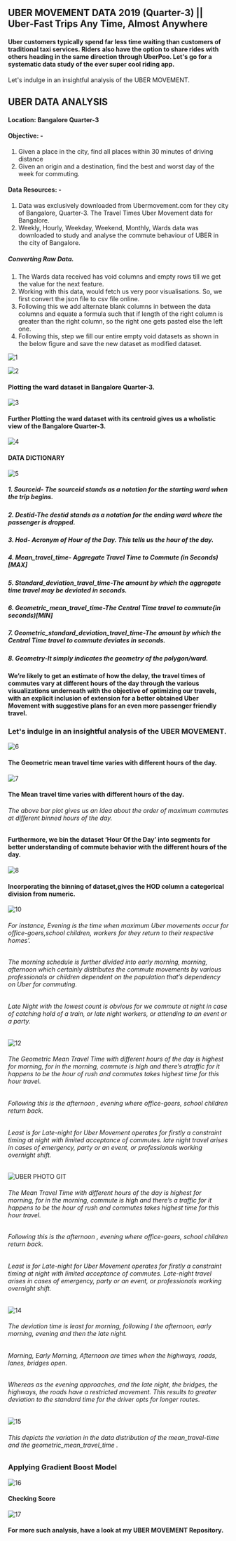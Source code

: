 ## UBER MOVEMENT DATA 2019 (Quarter-3) ||  Uber-Fast Trips Any Time, Almost Anywhere
#### Uber customers typically spend far less time waiting than customers of traditional taxi services. Riders also have the option to share rides with others heading in the same direction through UberPoo. Let's go for a systematic data study of the ever super cool riding app. 




Let's indulge in an insightful analysis of the UBER MOVEMENT.


##                    UBER DATA ANALYSIS

#### Location: Bangalore Quarter-3

#### Objective: -
 1.	Given a place in the city, find all places within 30 minutes of driving distance
 2.	Given an origin and a destination, find the best and worst day of the week for commuting.

#### Data Resources: -
 1.	Data was exclusively downloaded from Ubermovement.com for they city of Bangalore, Quarter-3. The Travel Times Uber Movement data for Bangalore. 
 2.	Weekly, Hourly, Weekday, Weekend, Monthly, Wards data was downloaded to study and analyse the commute behaviour of UBER in the city of Bangalore. 


##### Converting Raw Data. 
1.	The Wards data received has void columns and empty rows till we get the value for the next feature. 
2.	Working with this data, would fetch us very poor visualisations. So, we first convert the json file to csv file online. 
3.	Following this we add alternate blank columns in between the data columns and equate a formula such that if length of the right column is greater than the right column, so the right one gets pasted else the left one. 
4.	Following this, step we fill our entire empty void datasets as shown in the below figure and save the new dataset as modified dataset. 


![1](https://user-images.githubusercontent.com/67545412/89106929-e867b300-d44a-11ea-8016-7325d6d71018.jpg)


![2](https://user-images.githubusercontent.com/67545412/89106930-eaca0d00-d44a-11ea-980e-1ec1e2db51c8.jpg)


#### Plotting the ward dataset in Bangalore Quarter-3. 

![3](https://user-images.githubusercontent.com/67545412/89106931-ebfb3a00-d44a-11ea-881d-2a02201ae748.jpg)



#### Further Plotting the ward dataset with its centroid gives us a wholistic view of the Bangalore Quarter-3.
![4](https://user-images.githubusercontent.com/67545412/89106932-ebfb3a00-d44a-11ea-8ee2-78d0f99b5591.jpg)





#### DATA DICTIONARY

![5](https://user-images.githubusercontent.com/67545412/89106933-ec93d080-d44a-11ea-9fc0-bd342f17c247.jpg)


##### 1.	Sourceid- The sourceid stands as a notation for the starting ward when the trip begins. 
##### 2.	Destid-The destid stands as a notation for the ending ward where the passenger is dropped. 
##### 3.	Hod- Acronym of Hour of the Day. This tells us the hour of the day.  
##### 4.	Mean_travel_time- Aggregate Travel Time to Commute (in Seconds)[MAX]
##### 5.	Standard_deviation_travel_time-The amount by which the aggregate time travel may be deviated in seconds. 
##### 6.	Geometric_mean_travel_time-The Central Time travel to commute{in seconds)[MIN]
##### 7.	Geometric_standard_deviation_travel_time-The amount by which the Central Time travel to commute deviates in seconds. 
##### 8.	Geometry-It simply indicates the geometry of the polygon/ward. 



#### We’re likely to get an estimate of how the delay, the travel times of commutes vary at different hours of the day through the various visualizations underneath with the objective of optimizing our travels, with an explicit inclusion of extension for a better obtained Uber Movement with suggestive plans for an even more passenger friendly travel. 



### Let's indulge in an insightful analysis of the UBER MOVEMENT. 

![6](https://user-images.githubusercontent.com/67545412/89106934-ef8ec100-d44a-11ea-9d6f-f964dfa7d0b3.jpg)


#### The Geometric mean travel time varies with different hours of the day. 

![7](https://user-images.githubusercontent.com/67545412/89106935-f0275780-d44a-11ea-9903-88a15babca1f.jpg)


#### The Mean travel time varies with different hours of the day. 

###### The above bar plot gives us an idea about the order of maximum commutes at different binned hours of the day.


#### Furthermore, we bin the dataset ‘Hour Of the Day’ into segments for better understanding of commute behavior with the different hours of the day. 

![8](https://user-images.githubusercontent.com/67545412/89106936-f0bfee00-d44a-11ea-9547-474aebe63f3a.jpg)




#### Incorporating the binning of dataset,gives the HOD column a categorical division from numeric. 

![10](https://user-images.githubusercontent.com/67545412/89106937-f1588480-d44a-11ea-9110-8066c1610232.jpg)




###### For instance, Evening is the time when maximum Uber movements occur for office-goers,school children, workers for they  return to their respective homes’.
###### The morning schedule is further divided into early morning, morning, afternoon which certainly distributes the commute movements by various professionals or children dependent on the population that’s dependency on Uber for commuting. 
###### Late Night with the lowest count is obvious for we commute at night in case of catching hold of a train, or late night workers, or attending to an event or a party. 


![12](https://user-images.githubusercontent.com/67545412/89106939-f1f11b00-d44a-11ea-8a5a-fdecaccf79c6.jpg)


###### The Geometric Mean Travel Time with different hours of the day is highest for morning, for in the morning, commute is high and there’s atraffic for it happens to be the hour of rush and commutes takes highest time for this hour travel. 
###### Following this is the afternoon , evening where office-goers, school children return back. 
###### Least is for Late-night for Uber Movement operates for firstly a constraint timing at night with limited acceptance of commutes. late night travel arises in cases of emergency, party or an event, or professionals working overnight shift. 


![UBER PHOTO GIT](https://user-images.githubusercontent.com/67545412/89104669-af264780-d438-11ea-94cd-82ed9955df0f.jpg)

###### The Mean Travel Time with different hours of the day is highest for morning, for in the morning, commute is high and there’s a traffic for it happens to be the hour of rush and commutes takes highest time for this hour travel. 
###### Following this is the afternoon , evening where office-goers, school children return back. 
###### Least is for Late-night for Uber Movement operates for firstly a constraint timing at night with limited acceptance of commutes. Late-night travel arises in cases of emergency, party or an event, or professionals working overnight shift.

![14](https://user-images.githubusercontent.com/67545412/89106941-f3224800-d44a-11ea-80cb-829e563f6263.jpg)


###### The deviation time is least for morning, following I the afternoon, early morning, evening and then the late night. 
###### Morning, Early Morning, Afternoon are times when the highways, roads, lanes, bridges open. 
###### Whereas as the evening approaches, and the late night, the bridges, the highways, the roads have a restricted movement. This results to greater deviation to the standard time for the driver opts for longer routes. 

![15](https://user-images.githubusercontent.com/67545412/89106942-f3bade80-d44a-11ea-9f08-9920de23c19d.jpg)


###### This depicts the variation in the data distribution of the mean_travel-time and the geometric_mean_travel_time .


### Applying Gradient Boost Model 

![16](https://user-images.githubusercontent.com/67545412/89116611-bccce300-d4b3-11ea-8af7-c2da9d0e0788.jpg)

#### Checking Score

![17](https://user-images.githubusercontent.com/67545412/89116612-bdfe1000-d4b3-11ea-9900-9cfd38955dc0.jpg)


#### For more such analysis, have a look at my UBER MOVEMENT Repository.  

